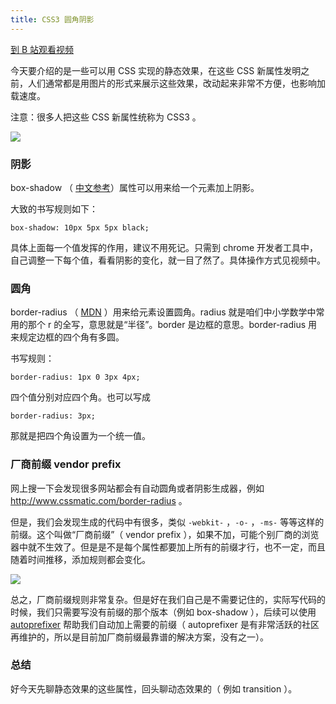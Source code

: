 ```yaml
---
title: CSS3 圆角阴影
---
```


[到 B 站观看视频](https://www.bilibili.com/video/BV1gZ4y147r9/)

今天要介绍的是一些可以用 CSS 实现的静态效果，在这些 CSS 新属性发明之前，人们通常都是用图片的形式来展示这些效果，改动起来非常不方便，也影响加载速度。

注意：很多人把这些 CSS 新属性统称为 CSS3 。

![](http://7xrsqb.com1.z0.glb.clouddn.com/176-css3.png)

### 阴影

box-shadow （ [中文参考](http://www.w3school.com.cn/cssref/pr_box-shadow.asp)）属性可以用来给一个元素加上阴影。

大致的书写规则如下：

```
box-shadow: 10px 5px 5px black;
```

具体上面每一个值发挥的作用，建议不用死记。只需到 chrome 开发者工具中，自己调整一下每个值，看看阴影的变化，就一目了然了。具体操作方式见视频中。


### 圆角

border-radius （ [MDN](https://developer.mozilla.org/en-US/docs/Web/CSS/border-radius) ）用来给元素设置圆角。radius 就是咱们中小学数学中常用的那个 r 的全写，意思就是“半径”。border 是边框的意思。border-radius 用来规定边框的四个角有多圆。


书写规则：

```
border-radius: 1px 0 3px 4px;
```

四个值分别对应四个角。也可以写成

```
border-radius: 3px;
```

那就是把四个角设置为一个统一值。

### 厂商前缀 vendor prefix

网上搜一下会发现很多网站都会有自动圆角或者阴影生成器，例如 <http://www.cssmatic.com/border-radius> 。

但是，我们会发现生成的代码中有很多，类似 `-webkit-` ，`-o-` ，`-ms-` 等等这样的前缀。这个叫做“厂商前缀”（ vendor prefix ），如果不加，可能个别厂商的浏览器中就不生效了。但是是不是每个属性都要加上所有的前缀才行，也不一定，而且随着时间推移，添加规则都会变化。


![](http://7xrsqb.com1.z0.glb.clouddn.com/176-vendor-prefix.png)

总之，厂商前缀规则非常复杂。但是好在我们自己是不需要记住的，实际写代码的时候，我们只需要写没有前缀的那个版本（例如 box-shadow ），后续可以使用 [autoprefixer](https://github.com/postcss/autoprefixer) 帮助我们自动加上需要的前缀（ autoprefixer 是有非常活跃的社区再维护的，所以是目前加厂商前缀最靠谱的解决方案，没有之一）。

### 总结

好今天先聊静态效果的这些属性，回头聊动态效果的（ 例如 transition ）。
